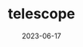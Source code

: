 ---
title: "telescope"
cc-type: hashtag
date: 2023-06-17
hashtag: telescope
plural: telescopes
tags:
  - Astronomy
---